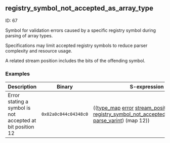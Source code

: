 ## registry_symbol_not_accepted_as_array_type

ID: 67

Symbol for validation errors caused by a specific registry symbol during parsing of array types.

Specifications may limit accepted registry symbols to reduce parser complexity and resource usage.

A related stream position includes the bits of the offending symbol.

### Examples

| Description | Binary | S-expression | Unpacked |
|----|----|----|----|
| Error stating a symbol is not accepted at bit position 12 | `0x02a0c044c04348c0` | (([type_map](./type_map.md) [error](./error.md) [stream_position](./stream_position.md) [registry_symbol_not_accepted_as_array_type](./registry_symbol_not_accepted_as_array_type.md) [parse_varint](./parse_varint.md)) (map 12)) | <pre>{"error":"registry_symbol_not_accepted_as_array_type","stream_position":12}</pre> |
